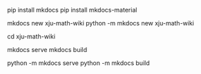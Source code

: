 
pip install mkdocs
pip install mkdocs-material

mkdocs new xju-math-wiki
python -m mkdocs new xju-math-wiki

cd xju-math-wiki

mkdocs serve
mkdocs build

python -m mkdocs serve
python -m mkdocs build
